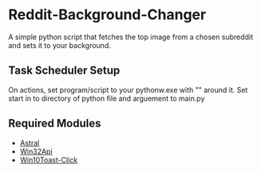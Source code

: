 # Reddit-Background-Changer
A simple python script that fetches the top image from a chosen subreddit and sets it to your background.

## Task Scheduler Setup
On actions, set program/script to your pythonw.exe with "" around it. Set start in to directory of python file and arguement to main.py

## Required Modules
- [Astral](https://pypi.org/project/astral/)
- [Win32Api](https://pypi.org/project/pywin32/)
- [Win10Toast-Click](https://pypi.org/project/win10toast-click/)